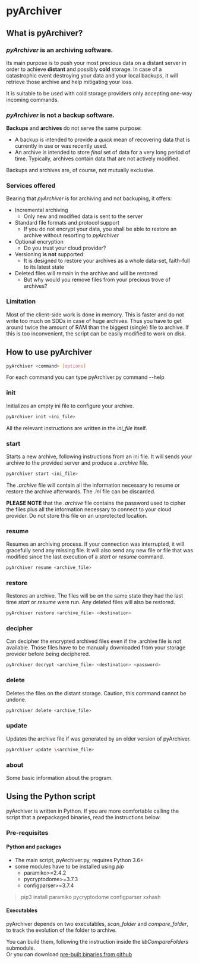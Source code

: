# pyArchiver

## What is pyArchiver?

### *pyArchiver* is an **archiving** software.

Its main purpose is to push your most precious data on a distant server in order to achieve **distant** and possibly **cold** storage. In case of a catastrophic event destroying your data and your local backups, it will retrieve those archive and help mitigating your loss.

It is suitable to be used with cold storage providers only accepting one-way incoming commands.

### *pyArchiver* **is not a backup software**.

**Backups** and **archives** do not serve the same purpose:

* A backup is intended to provide a *quick* mean of recovering data that is currently in use or was recently used.
* An archive is intended to store *final* set of data for a very long period of time. Typically, archives contain data that are not actively modified.

Backups and archives are, of course, not mutually exclusive.

### Services offered

 Bearing that *pyArchiver* is for archiving and not backuping, it offers:

* Incremental archiving
  * Only new and modified data is sent to the server
* Standard file formats and protocol support
  * If you do not encrypt your data, you shall be able to restore an archive without resorting to *pyArchiver*
* Optional encryption
  * Do you trust your cloud provider?
* Versioning **is not** supported
  * It is designed to restore your archives as a whole data-set, faith-full to its latest state
* Deleted files will remain in the archive and will be restored
  * But why would you remove files from your precious trove of archives?


### Limitation

Most of the client-side work is done in memory. This is faster and do not write too much on SDDs in case of huge archives.
Thus you have to get around twice the amount of RAM than the biggest (single) file to archive. If this is too inconvenient, the script can be easily modified to work on disk.

## How to use pyArchiver

```bash
pyArchiver <command> [options]
```

For each command you can type pyArchiver.py command --help

### init

Initializes an empty ini file to configure your archive.

```bash
pyArchiver init <ini_file>
```

All the relevant instructions are written in the *ini_file* itself.

### start

Starts a new archive, following instructions from an ini file. It will sends your archive to the provided server and produce a *.archive* file.

```bash
pyArchiver start <ini_file>
```

The *.archive* file will contain all the information necessary to resume or restore the archive afterwards. The *.ini* file can be discarded.

**PLEASE NOTE** that the *.archive* file contains the password used to cipher the files plus all the information necessary to connect to your cloud provider. Do not store this file on an unprotected location.

### resume

Resumes an archiving process. If your connection was interrupted, it will gracefully send any missing file. It will also send any new file or file that was modified since the last execution of a *start* or *resume* command.

```bash
pyArchiver resume <archive_file>
```

### restore

Restores an archive. The files will be on the same state they had the last time *start* or *resume* were run. Any deleted files will also be restored.

```bash
pyArchiver restore <archive_file> <destination>
```

### decipher

Can decipher the encrypted archived files even if the .archive file is not available. Those files have to be manually downloaded from your storage provider before being deciphered.

```bash
pyArchiver decrypt <archive_file> <destination> <password>
```

### delete

Deletes the files on the distant storage. Caution, this command cannot be undone.

```bash
pyArchiver delete <archive_file>
```

### update

Updates the archive file if was generated by an older version of pyArchiver.

```bash
pyArchiver update \<archive_file>
```

### about

Some basic information about the program.

## Using the Python script

pyArchiver is written in Python. If you are more comfortable calling the script that a prepackaged binaries, read the instructions below.

### Pre-requisites

#### Python and packages

* The main script, pyArchiver.py, requires Python 3.6+
* some modules have to be installed using *pip*
  * paramiko>=2.4.2
  * pycryptodome>=3.7.3
  * configparser>=3.7.4

> pip3 install paramiko pycryptodome configparser xxhash

#### Executables

pyArchiver depends on two executables, *scan_folder* and *compare_folder*, to track the evolution of the folder to archive.  

You can build them, following the instruction inside the *libCompareFolders* submodule.  
Or you can download [pre-built binaries from github](https://github.com/Pixinn/pyArchiver/releases/)
